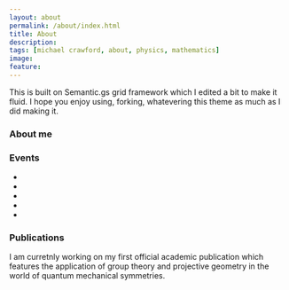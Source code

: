 ```yaml
---
layout: about
permalink: /about/index.html
title: About
description: 
tags: [michael crawford, about, physics, mathematics]
image: 
feature: 
---
```


This is built on Semantic.gs grid framework which I edited a bit to make it fluid. I hope you enjoy using, forking, whatevering this theme as much as I did making it. 

### About me

### Events
* 
* 
* 
* 
* 

### Publications
I am curretnly working on my first official academic publication which features the application of group theory and projective geometry in the world of quantum mechanical symmetries.  



